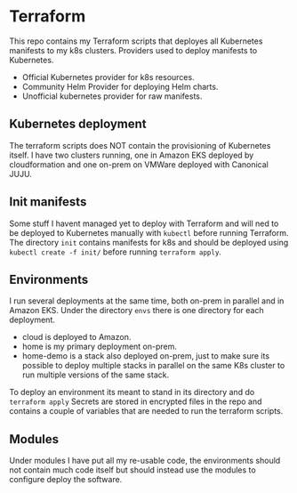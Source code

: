 # Terraform
This repo contains my Terraform scripts that deployes all Kubernetes manifests to my k8s clusters.
Providers used to deploy manifests to Kubernetes.
- Official Kubernetes provider for k8s resources.
- Community Helm Provider for deploying Helm charts.
- Unofficial kubernetes provider for raw manifests.

## Kubernetes deployment
The terraform scripts does NOT contain the provisioning of Kubernetes itself. I have two clusters 
running, one in Amazon EKS deployed by cloudformation and one on-prem on VMWare deployed with 
Canonical JUJU.

## Init manifests
Some stuff I havent managed yet to deploy with Terraform and will ned to be deployed to Kubernetes
manually with `kubectl` before running Terraform. The directory `init` contains manifests for k8s
and should be deployed using `kubectl create -f init/` before running `terraform apply`. 

## Environments
I run several deployments at the same time, both on-prem in parallel and in Amazon EKS.
Under the directory `envs` there is one directory for each deployment.
- cloud is deployed to Amazon.
- home is my primary deployment on-prem.
- home-demo is a stack also deployed on-prem, just to make sure its possible to deploy
  multiple stacks in parallel on the same K8s cluster to run multiple versions of the same stack.
  
To deploy an environment its meant to stand in its directory and do `terraform apply`
Secrets are stored in encrypted files in the repo and contains a couple of variables 
that are needed to run the terraform scripts.

## Modules
Under modules I have put all my re-usable code, the environments should not contain much code itself
but should instead use the modules to configure deploy the software.
